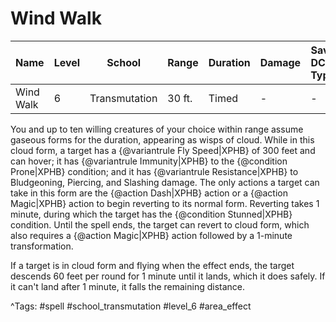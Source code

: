 # Wind Walk

| Name | Level | School | Range | Duration | Damage | Save DC & Type |
|------|-------|--------|-------|----------|--------|----------------|
| Wind Walk | 6 | Transmutation | 30 ft. | Timed | - | - |

You and up to ten willing creatures of your choice within range assume gaseous forms for the duration, appearing as wisps of cloud. While in this cloud form, a target has a {@variantrule Fly Speed|XPHB} of 300 feet and can hover; it has {@variantrule Immunity|XPHB} to the {@condition Prone|XPHB} condition; and it has {@variantrule Resistance|XPHB} to Bludgeoning, Piercing, and Slashing damage. The only actions a target can take in this form are the {@action Dash|XPHB} action or a {@action Magic|XPHB} action to begin reverting to its normal form. Reverting takes 1 minute, during which the target has the {@condition Stunned|XPHB} condition. Until the spell ends, the target can revert to cloud form, which also requires a {@action Magic|XPHB} action followed by a 1-minute transformation.

If a target is in cloud form and flying when the effect ends, the target descends 60 feet per round for 1 minute until it lands, which it does safely. If it can't land after 1 minute, it falls the remaining distance.

^Tags: #spell #school_transmutation #level_6 #area_effect